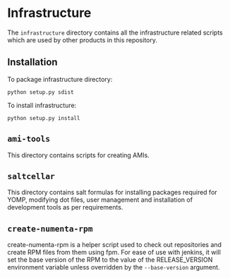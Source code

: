 Infrastructure
==============

The `infrastructure` directory contains all the infrastructure
related scripts which are used by other products in this repository.

Installation
------------

To package infrastructure directory:

    python setup.py sdist

To install infrastructure:

    python setup.py install


`ami-tools`
-----------
This directory contains scripts for creating AMIs.


`saltcellar`
------------
This directory contains salt formulas for installing packages
required for YOMP, modifying dot files, user management and
installation of development tools as per requirements.

`create-numenta-rpm`
--------------------
create-numenta-rpm is a helper script used to check out repositories and
create RPM files from them using fpm. For ease of use with jenkins, it will
set the base version of the RPM to the value of the RELEASE_VERSION
environment variable unless overridden by the `--base-version` argument.
